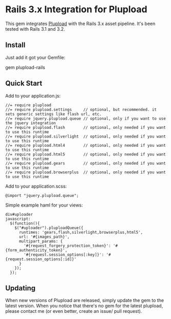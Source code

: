 Rails 3.x Integration for Plupload
==

This gem integrates [Plupload](http://www.plupload.com/) with the Rails 3.x asset pipeline. It's been tested with Rails 3.1 and 3.2.


Install
--

Just add it got your Gemfile:

  gem plupload-rails


Quick Start
--

Add to your application.js:

    //= require plupload
    //= require plupload.settings     // optional, but recommended. it sets generic settings like flash url, etc.
    //= require jquery.plupload.queue // optional, only if you want to use the jquery integration
    //= require plupload.flash        // optional, only needed if you want to use this runtime
    //= require plupload.silverlight  // optional, only needed if you want to use this runtime
    //= require plupload.html4        // optional, only needed if you want to use this runtime
    //= require plupload.html5        // optional, only needed if you want to use this runtime
    //= require plupload.gears        // optional, only needed if you want to use this runtime
    //= require plupload.browserplus  // optional, only needed if you want to use this runtime


Add to your application.scss:

    @import "jquery.plupload.queue";


Simple example haml for your views:

    div#uploader
    javascript:
      $(function(){
        $("#uploader").pluploadQueue({
          runtimes: 'gears,flash,silverlight,browserplus,html5',
          url: '#{images_path}',
          multipart_params: {
            '#{request_forgery_protection_token}': '#{form_authenticity_token}',
            '#{request.session_options[:key]}': '#{request.session_options[:id]}'
          }
        });
      });


Updating
--
When new versions of Plupload are released, simply update the gem to the latest version. When you notice that there's no gem for the latest plupload, please contact me (or even better, create an issue/ pull request).

